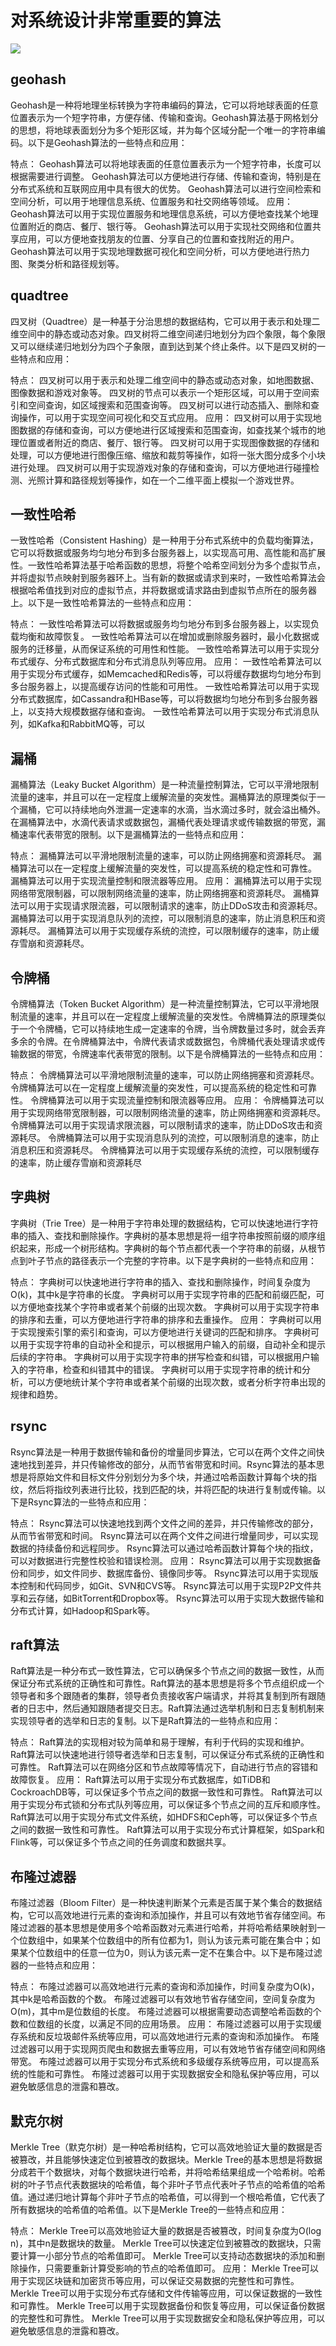 <!--
 * @Author: shgopher shgopher@gmail.com
 * @Date: 2023-05-18 15:16:43
 * @LastEditors: shgopher shgopher@gmail.com
 * @LastEditTime: 2023-05-18 16:08:35
 * @FilePath: /408/算法/概述/对系统设计非常重要的算法/README.md
 * @Description: 
 * 
 * Copyright (c) 2023 by shgopher, All Rights Reserved. 
-->
# 对系统设计非常重要的算法
![](./对系统设计非常重要的算法.jpeg)
## geohash
Geohash是一种将地理坐标转换为字符串编码的算法，它可以将地球表面的任意位置表示为一个短字符串，方便存储、传输和查询。Geohash算法基于网格划分的思想，将地球表面划分为多个矩形区域，并为每个区域分配一个唯一的字符串编码。以下是Geohash算法的一些特点和应用：

特点：
Geohash算法可以将地球表面的任意位置表示为一个短字符串，长度可以根据需要进行调整。
Geohash算法可以方便地进行存储、传输和查询，特别是在分布式系统和互联网应用中具有很大的优势。
Geohash算法可以进行空间检索和空间分析，可以用于地理信息系统、位置服务和社交网络等领域。
应用：
Geohash算法可以用于实现位置服务和地理信息系统，可以方便地查找某个地理位置附近的商店、餐厅、银行等。
Geohash算法可以用于实现社交网络和位置共享应用，可以方便地查找朋友的位置、分享自己的位置和查找附近的用户。
Geohash算法可以用于实现地理数据可视化和空间分析，可以方便地进行热力图、聚类分析和路径规划等。
## quadtree
四叉树（Quadtree）是一种基于分治思想的数据结构，它可以用于表示和处理二维空间中的静态或动态对象。四叉树将二维空间递归地划分为四个象限，每个象限又可以继续递归地划分为四个子象限，直到达到某个终止条件。以下是四叉树的一些特点和应用：

特点：
四叉树可以用于表示和处理二维空间中的静态或动态对象，如地图数据、图像数据和游戏对象等。
四叉树的节点可以表示一个矩形区域，可以用于空间索引和空间查询，如区域搜索和范围查询等。
四叉树可以进行动态插入、删除和查询操作，可以用于实现空间可视化和交互式应用。
应用：
四叉树可以用于实现地图数据的存储和查询，可以方便地进行区域搜索和范围查询，如查找某个城市的地理位置或者附近的商店、餐厅、银行等。
四叉树可以用于实现图像数据的存储和处理，可以方便地进行图像压缩、缩放和裁剪等操作，如将一张大图分成多个小块进行处理。
四叉树可以用于实现游戏对象的存储和查询，可以方便地进行碰撞检测、光照计算和路径规划等操作，如在一个二维平面上模拟一个游戏世界。
## 一致性哈希
一致性哈希（Consistent Hashing）是一种用于分布式系统中的负载均衡算法，它可以将数据或服务均匀地分布到多台服务器上，以实现高可用、高性能和高扩展性。一致性哈希算法基于哈希函数的思想，将整个哈希空间划分为多个虚拟节点，并将虚拟节点映射到服务器环上。当有新的数据或请求到来时，一致性哈希算法会根据哈希值找到对应的虚拟节点，并将数据或请求路由到虚拟节点所在的服务器上。以下是一致性哈希算法的一些特点和应用：

特点：
一致性哈希算法可以将数据或服务均匀地分布到多台服务器上，以实现负载均衡和故障恢复。
一致性哈希算法可以在增加或删除服务器时，最小化数据或服务的迁移量，从而保证系统的可用性和性能。
一致性哈希算法可以用于实现分布式缓存、分布式数据库和分布式消息队列等应用。
应用：
一致性哈希算法可以用于实现分布式缓存，如Memcached和Redis等，可以将缓存数据均匀地分布到多台服务器上，以提高缓存访问的性能和可用性。
一致性哈希算法可以用于实现分布式数据库，如Cassandra和HBase等，可以将数据均匀地分布到多台服务器上，以支持大规模数据存储和查询。
一致性哈希算法可以用于实现分布式消息队列，如Kafka和RabbitMQ等，可以
## 漏桶
漏桶算法（Leaky Bucket Algorithm）是一种流量控制算法，它可以平滑地限制流量的速率，并且可以在一定程度上缓解流量的突发性。漏桶算法的原理类似于一个漏桶，它可以持续地向外泄漏一定速率的水滴，当水滴过多时，就会溢出桶外。在漏桶算法中，水滴代表请求或数据包，漏桶代表处理请求或传输数据的带宽，漏桶速率代表带宽的限制。以下是漏桶算法的一些特点和应用：

特点：
漏桶算法可以平滑地限制流量的速率，可以防止网络拥塞和资源耗尽。
漏桶算法可以在一定程度上缓解流量的突发性，可以提高系统的稳定性和可靠性。
漏桶算法可以用于实现流量控制和限流器等应用。
应用：
漏桶算法可以用于实现网络带宽限制器，可以限制网络流量的速率，防止网络拥塞和资源耗尽。
漏桶算法可以用于实现请求限流器，可以限制请求的速率，防止DDoS攻击和资源耗尽。
漏桶算法可以用于实现消息队列的流控，可以限制消息的速率，防止消息积压和资源耗尽。
漏桶算法可以用于实现缓存系统的流控，可以限制缓存的速率，防止缓存雪崩和资源耗尽。
## 令牌桶
令牌桶算法（Token Bucket Algorithm）是一种流量控制算法，它可以平滑地限制流量的速率，并且可以在一定程度上缓解流量的突发性。令牌桶算法的原理类似于一个令牌桶，它可以持续地生成一定速率的令牌，当令牌数量过多时，就会丢弃多余的令牌。在令牌桶算法中，令牌代表请求或数据包，令牌桶代表处理请求或传输数据的带宽，令牌速率代表带宽的限制。以下是令牌桶算法的一些特点和应用：

特点：
令牌桶算法可以平滑地限制流量的速率，可以防止网络拥塞和资源耗尽。
令牌桶算法可以在一定程度上缓解流量的突发性，可以提高系统的稳定性和可靠性。
令牌桶算法可以用于实现流量控制和限流器等应用。
应用：
令牌桶算法可以用于实现网络带宽限制器，可以限制网络流量的速率，防止网络拥塞和资源耗尽。
令牌桶算法可以用于实现请求限流器，可以限制请求的速率，防止DDoS攻击和资源耗尽。
令牌桶算法可以用于实现消息队列的流控，可以限制消息的速率，防止消息积压和资源耗尽。
令牌桶算法可以用于实现缓存系统的流控，可以限制缓存的速率，防止缓存雪崩和资源耗尽
## 字典树
字典树（Trie Tree）是一种用于字符串处理的数据结构，它可以快速地进行字符串的插入、查找和删除操作。字典树的基本思想是将一组字符串按照前缀的顺序组织起来，形成一个树形结构。字典树的每个节点都代表一个字符串的前缀，从根节点到叶子节点的路径表示一个完整的字符串。以下是字典树的一些特点和应用：

特点：
字典树可以快速地进行字符串的插入、查找和删除操作，时间复杂度为O(k)，其中k是字符串的长度。
字典树可以用于实现字符串的匹配和前缀匹配，可以方便地查找某个字符串或者某个前缀的出现次数。
字典树可以用于实现字符串的排序和去重，可以方便地进行字符串的排序和去重操作。
应用：
字典树可以用于实现搜索引擎的索引和查询，可以方便地进行关键词的匹配和排序。
字典树可以用于实现字符串的自动补全和提示，可以根据用户输入的前缀，自动补全和提示后续的字符串。
字典树可以用于实现字符串的拼写检查和纠错，可以根据用户输入的字符串，检查和纠错其中的错误。
字典树可以用于实现字符串的统计和分析，可以方便地统计某个字符串或者某个前缀的出现次数，或者分析字符串出现的规律和趋势。
## rsync
Rsync算法是一种用于数据传输和备份的增量同步算法，它可以在两个文件之间快速地找到差异，并只传输修改的部分，从而节省带宽和时间。Rsync算法的基本思想是将原始文件和目标文件分别划分为多个块，并通过哈希函数计算每个块的指纹，然后将指纹列表进行比较，找到匹配的块，并将匹配的块进行复制或传输。以下是Rsync算法的一些特点和应用：

特点：
Rsync算法可以快速地找到两个文件之间的差异，并只传输修改的部分，从而节省带宽和时间。
Rsync算法可以在两个文件之间进行增量同步，可以实现数据的持续备份和远程同步。
Rsync算法可以通过哈希函数计算每个块的指纹，可以对数据进行完整性校验和错误检测。
应用：
Rsync算法可以用于实现数据备份和同步，如文件同步、数据库备份、镜像同步等。
Rsync算法可以用于实现版本控制和代码同步，如Git、SVN和CVS等。
Rsync算法可以用于实现P2P文件共享和云存储，如BitTorrent和Dropbox等。
Rsync算法可以用于实现大数据传输和分布式计算，如Hadoop和Spark等。
## raft算法
Raft算法是一种分布式一致性算法，它可以确保多个节点之间的数据一致性，从而保证分布式系统的正确性和可靠性。Raft算法的基本思想是将多个节点组织成一个领导者和多个跟随者的集群，领导者负责接收客户端请求，并将其复制到所有跟随者的日志中，然后通知跟随者提交日志。Raft算法通过选举机制和日志复制机制来实现领导者的选举和日志的复制。以下是Raft算法的一些特点和应用：

特点：
Raft算法的实现相对较为简单和易于理解，有利于代码的实现和维护。
Raft算法可以快速地进行领导者选举和日志复制，可以保证分布式系统的正确性和可靠性。
Raft算法可以在网络分区和节点故障等情况下，自动进行节点的容错和故障恢复。
应用：
Raft算法可以用于实现分布式数据库，如TiDB和CockroachDB等，可以保证多个节点之间的数据一致性和可靠性。
Raft算法可以用于实现分布式锁和分布式队列等应用，可以保证多个节点之间的互斥和顺序性。
Raft算法可以用于实现分布式文件系统，如HDFS和Ceph等，可以保证多个节点之间的数据一致性和可靠性。
Raft算法可以用于实现分布式计算框架，如Spark和Flink等，可以保证多个节点之间的任务调度和数据共享。
## 布隆过滤器
布隆过滤器（Bloom Filter）是一种快速判断某个元素是否属于某个集合的数据结构，它可以高效地进行元素的查询和添加操作，并且可以有效地节省存储空间。布隆过滤器的基本思想是使用多个哈希函数对元素进行哈希，并将哈希结果映射到一个位数组中，如果某个位数组中的所有位都为1，则认为该元素可能在集合中；如果某个位数组中的任意一位为0，则认为该元素一定不在集合中。以下是布隆过滤器的一些特点和应用：

特点：
布隆过滤器可以高效地进行元素的查询和添加操作，时间复杂度为O(k)，其中k是哈希函数的个数。
布隆过滤器可以有效地节省存储空间，空间复杂度为O(m)，其中m是位数组的长度。
布隆过滤器可以根据需要动态调整哈希函数的个数和位数组的长度，以满足不同的应用场景。
应用：
布隆过滤器可以用于实现缓存系统和反垃圾邮件系统等应用，可以高效地进行元素的查询和添加操作。
布隆过滤器可以用于实现网页爬虫和数据去重等应用，可以有效地节省存储空间和网络带宽。
布隆过滤器可以用于实现分布式系统和多级缓存系统等应用，可以提高系统的性能和可靠性。
布隆过滤器可以用于实现数据安全和隐私保护等应用，可以避免敏感信息的泄露和篡改。
## 默克尔树
Merkle Tree（默克尔树）是一种哈希树结构，它可以高效地验证大量的数据是否被篡改，并且能够快速定位到被篡改的数据块。Merkle Tree的基本思想是将数据分成若干个数据块，对每个数据块进行哈希，并将哈希结果组成一个哈希树。哈希树的叶子节点代表数据块的哈希值，每个非叶子节点代表叶子节点的哈希值的哈希值。通过递归地计算每个非叶子节点的哈希值，可以得到一个根哈希值，它代表了所有数据块的哈希值的哈希值。以下是Merkle Tree的一些特点和应用：

特点：
Merkle Tree可以高效地验证大量的数据是否被篡改，时间复杂度为O(log n)，其中n是数据块的数量。
Merkle Tree可以快速定位到被篡改的数据块，只需要计算一小部分节点的哈希值即可。
Merkle Tree可以支持动态数据块的添加和删除操作，只需要重新计算受影响的节点的哈希值即可。
应用：
Merkle Tree可以用于实现区块链和加密货币等应用，可以保证交易数据的完整性和可靠性。
Merkle Tree可以用于实现分布式存储和文件传输等应用，可以保证数据的一致性和可靠性。
Merkle Tree可以用于实现数据备份和恢复等应用，可以保证备份数据的完整性和可靠性。
Merkle Tree可以用于实现数据安全和隐私保护等应用，可以避免敏感信息的泄露和篡改。
